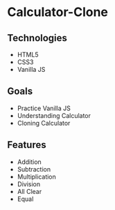 # Calculator-Clone

## Technologies
* HTML5 <br>
* CSS3 <br>
* Vanilla JS

## Goals
* Practice Vanilla JS <br>
* Understanding Calculator <br>
* Cloning Calculator

## Features
* Addition <br>
* Subtraction <br>
* Multiplication <br>
* Division <br>
* All Clear <br>
* Equal
